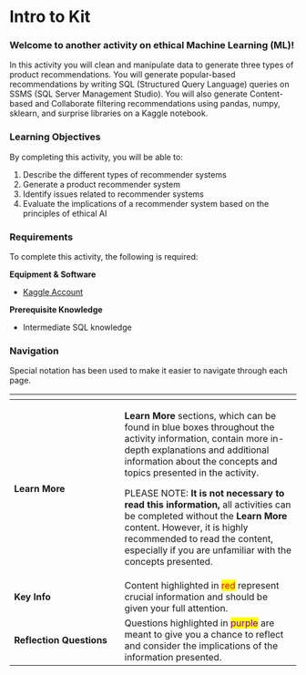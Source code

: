# Intro to Kit

### Welcome to another activity on ethical Machine Learning (ML)!

In this activity you will clean and manipulate data to generate three types of product recommendations. You will generate popular-based recommendations by writing SQL (Structured Query Language) queries on SSMS (SQL Server Management Studio). You will also generate Content-based and Collaborate filtering recommendations using pandas, numpy, sklearn, and surprise libraries on a Kaggle notebook.

### Learning Objectives

By completing this activity, you will be able to:

1. Describe the different types of recommender systems
2. Generate a product recommender system
3. Identify issues related to recommender systems
4. Evaluate the implications of a recommender system based on the principles of ethical AI

### Requirements

To complete this activity, the following is required:

**Equipment & Software**

* [Kaggle Account](https://www.kaggle.com/account/login?phase=startRegisterTab\&returnUrl=%2F)

**Prerequisite Knowledge**

* Intermediate SQL knowledge

### Navigation

Special notation has been used to make it easier to navigate through each page.

<table data-header-hidden data-full-width="false"><thead><tr><th width="178"></th><th></th></tr></thead><tbody><tr><td><strong>Learn More</strong> </td><td><p><strong>Learn More</strong> sections, which can be found in blue boxes throughout the activity information, contain more in-depth explanations and additional information about the concepts and topics presented in the activity. </p><p></p><p>PLEASE NOTE: <strong>It is not necessary to read this information,</strong> all activities can be completed without the <strong>Learn More</strong> content. However, it is highly recommended to read the content, especially if you are unfamiliar with the concepts presented.</p></td></tr><tr><td><strong>Key Info</strong></td><td>Content highlighted in <mark style="color:red;">red</mark> represent crucial information and should be given your full attention. </td></tr><tr><td> <strong>Reflection Questions</strong></td><td>Questions highlighted in <mark style="color:purple;">purple</mark> are meant to give you a chance to reflect and consider the implications of the information presented.</td></tr></tbody></table>


